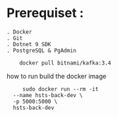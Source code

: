 # Prerequiset : 
    . Docker 
    . Git 
    . Dotnet 9 SDK
    . PostgreSQL & PgAdmin 
```
    docker pull bitnami/kafka:3.4
```
how to run build the docker image 
```
     sudo docker run --rm -it                                                                     
  --name hsts-back-dev \
  -p 5000:5000 \
  hsts-back-dev

```